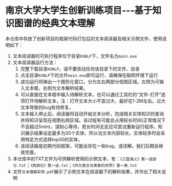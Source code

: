 # 南京大学大学生创新训练项目---基于知识图谱的经典文本理解
本仓库中存放了创新项目的框架代码打包后的文本阅读器及相关示例文件，使用说明如下：

1. 文本阅读器的可执行程序位于目录`KGNLP`下，文件名为`main.exe`
2. 文本阅读器运行方法：
   1. 完整下载目录`KGNLP`，请不要改动任何该目录下的文件、目录
   2. 点击目录`KGNLP`下的文件`main.exe`即可运行，请确保在联网环境下运行
   3. 成功运行将弹出一个图形化窗口，分为左右两部分视图区域。左侧为可输入文本框，右侧为文本解析结果。
   4. 可以直接在文本框中输入待解析文本，也可以通过工具栏的“文件-打开”选项打开待解析文本，注：打开文本大小不宜过大，最好在1-2M左右。过大文本导致的bug有待修复。
   5. 文本输入停止后，阅读器将自动开始文本分析，完成相关实体知识的查询并将知识呈现在视图右侧区域。该过程有可能会占用较长时间(正常情况下不会超过5min)，请耐心等待，若长时间无反应可尝试重新运行程序。知识展示结果设定最多为30个实体，所以当文本内容较长，实体较多时会采用特定方式选择top30的实体。
   6. 该阅读器是初期代码框架，可能会存在一些bug，请谅解。我们后期会继续完善。
3. 本仓库中的TXT文件为可供解析使用的示例文本，有：`《三国演义》第一话部分.txt`；`《西游记》第一话.txt`；`《作为意志与表象的世界》第一章.txt`
4. 文件`文本理解实例.pdf`展示了示例文本在阅读器下的解析结果，并作出了相关说明

